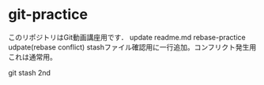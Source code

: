 # git-practice
このリポジトリはGit動画講座用です．
update readme.md
rebase-practice udpate(rebase conflict) 
stashファイル確認用に一行追加。コンフリクト発生用これは通常用。



git stash 2nd
